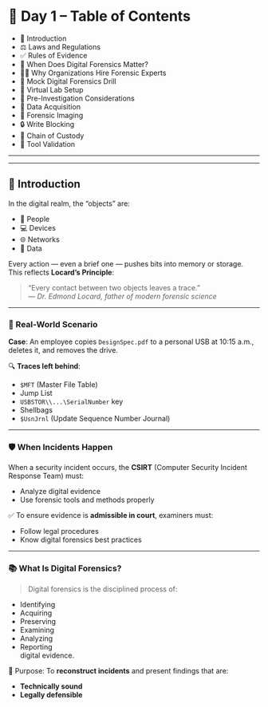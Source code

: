 # 📘 Day 1 – Table of Contents
- 🔹 Introduction  
- ⚖️ Laws and Regulations  
- ✅ Rules of Evidence  
- 📌 When Does Digital Forensics Matter?  
- 👨‍💼 Why Organizations Hire Forensic Experts  
- 🧪 Mock Digital Forensics Drill  
- 🧰 Virtual Lab Setup  
- 🧷 Pre-Investigation Considerations  
- 💾 Data Acquisition  
- 🧱 Forensic Imaging  
- 🔒 Write Blocking  
- 🔗 Chain of Custody  
- 🧪 Tool Validation  

---
---
## 🔹 Introduction

In the digital realm, the “objects” are:
- 👤 People  
- 💻 Devices  
- 🌐 Networks  
- 📂 Data

Every action — even a brief one — pushes bits into memory or storage.  
This reflects **Locard’s Principle**:

> “Every contact between two objects leaves a trace.”  
> — *Dr. Edmond Locard, father of modern forensic science*

---

### 🧪 Real-World Scenario

**Case**: An employee copies `DesignSpec.pdf` to a personal USB at 10:15 a.m., deletes it, and removes the drive.

🔍 **Traces left behind**:
- `$MFT` (Master File Table)
- Jump List
- `USBSTOR\\...\SerialNumber` key
- Shellbags
- `$UsnJrnl` (Update Sequence Number Journal)

---

### 🛡️ When Incidents Happen

When a security incident occurs, the **CSIRT** (Computer Security Incident Response Team) must:
- Analyze digital evidence
- Use forensic tools and methods properly

✅ To ensure evidence is **admissible in court**, examiners must:
- Follow legal procedures
- Know digital forensics best practices

---

### 📚 What Is Digital Forensics?

> Digital forensics is the disciplined process of:
- Identifying
- Acquiring
- Preserving
- Examining
- Analyzing
- Reporting  
digital evidence.

🎯 Purpose: To **reconstruct incidents** and present findings that are:
- **Technically sound**
- **Legally defensible**
